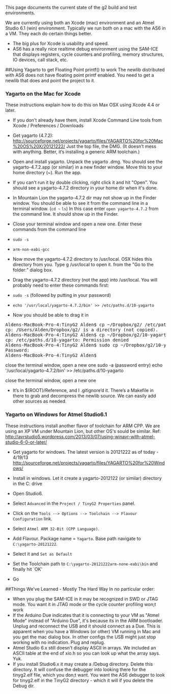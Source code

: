 This page documents the current state of the g2 build and test environments. 

We are currently using both an Xcode (mac) environment and an Atmel Studio 6.1 (win) environment. Typically we run both on a mac with the AS6 in a VM. They each do certain things better. 
* The big plus for Xcode is usability and speed. 
* AS6 has a really nice realtime debug environment using the SAM-ICE that displays registers, cycle counters and profiling, memory structures, IO devices, call stack, etc. 

##Using Yagarto to get Floating Point printf() to work
The newlib distributed with AS6 does not have floating point printf enabled. You need to get a newlib that does and point the project to it. 

### Yagarto on the Mac for Xcode
These instructions explain how to do this on Max OSX using Xcode 4.4 or later.
* If you don't already have them, install Xcode Command Line tools from Xcode / Preferences / Downloads
* Get yagarto (4.7.2): http://sourceforge.net/projects/yagarto/files/YAGARTO%20for%20Mac%20OS%20X/20121222/ Just the top file, the DMG. (It doesn’t mess with anything. Better, it’s installing a generic ARM toolchain.)
* Open and install yagarto. Unpack the yagarto .dmg. You should see the yagarto-4.7.2.app (or similar) in a new finder window. Move this to your home directory (~). Run the app. 
 * If you can't run it by double clicking, right click it and hit "Open". You should see a yagarto-4.7.2 directory in your home dir when it's done.
 * In Mountain Lion the yagarto-4.7.2 dir may not show up in the Finder window. You should be able to see it from the command line in a terminal window. (`cd ~`  `ls`) In this case enter `open yagarto-4.7.2` from the command line. It should show up in the Finder.
* Close your terminal window and open a new one. Enter these commands from the command line
 * `sudo -s`
 * `arm-non-eabi-gcc`

* Now move the yagarto-4.7.2 directory to /usr/local. OSX hides this directory from you. Type <cmd><shift>g /usr/local to open it. from the "Go to the folder:" dialog box.

* Drag the yagarto-4.7.2 directory (not the app) into /usr/local. You will probably need to enter these commands first:
 * `sudo -s`  (followed by putting in your password)
 * `echo '/usr/local/yagarto-4.7.2/bin' >> /etc/paths.d/10-yagarto`
 * Now you should be able to drag it in

<pre>
Aldens-MacBook-Pro-4:TinyG2 Alden$ cp ~/Dropbox/g2/ /etc/paths.d/10-yagarto
cp: /Users/Alden/Dropbox/g2/ is a directory (not copied).
Aldens-MacBook-Pro-4:TinyG2 Alden$ cp ~/Dropbox/g2/10-yagarto /etc/paths.d/
cp: /etc/paths.d/10-yagarto: Permission denied
Aldens-MacBook-Pro-4:TinyG2 Alden$ sudo cp ~/Dropbox/g2/10-yagarto /etc/paths.d/
Password:
Aldens-MacBook-Pro-4:TinyG2 Alden$ 
</pre>

close the terminal window, open a new one 
sudo -a (password entry)
echo '/usr/local/yagarto-4.7.2/bin' >> /etc/paths.d/10-yagarto

close the terminal window, open a new one 

* It’s in $(ROOT)/Reference, and I .gitignore’d it. There’s a Makefile in there to grab and decompress the newlib source. We can easily add other sources as needed.

### Yagarto on Windows for Atmel Studio6.1
These instructions install another flavor of toolchain for ARM CPP. We are using an XP VM under Mountain Lion, but other OS's sould be similar.
Ref: http://avrstudio5.wordpress.com/2013/03/07/using-winavr-with-atmel-studio-6-0-or-later/

* Get yagarto for windows. The latest version is 20121222 as of today - 4/19/13<br> http://sourceforge.net/projects/yagarto/files/YAGARTO%20for%20Windows/

* Install in windows. Let it create a yagarto-2012122 (or similar) directory in the C: drive

* Open Studio6. 
 * Select `Advanced` in the `Project / TinyG2 Properties` panel. 
 * Click on the `Tools --> Options --> Toolchain --> Flavour Configuration` link. 
 * Select `Atmel ARM 32-Bit (CPP Language)`. 
 * Add Flavour. Package name = `Yagarto`. Base path navigate to `C:\yagarto-20121222`. 
 * Select it and `Set as Default`
 * Set the Toolchain path to `C:\yagarto-20121222arm-none-eabi\bin` and finally hit `OK'

* Go  

##Things We've Learned - Mostly The Hard Way
In no particular order:
* When you plug the SAM-ICE in it may be recognized in SWD or JTAG mode. You want it in JTAG mode or the cycle counter profiling won;t work
* If the Arduino Due indicates that it is connecting to your VM as "Atmel Mode" instead of "Arduino Due", it's because its in the ARM bootloader. Unplug and reconnect the USB and it should connect as a Due. This is apparent when you have a Windows (or other) VM running in Mac and you get the mac dialog box. In other configs the USB might just stop working with no indication. Plug and replug.
* Atmel Studio 6.x still doesn't display ASCII in arrays. We included an ASCII table at the end of xio.h so you can look up what the array says. Yuk.
* If you install Studio6.x it may create a /Debug directory. Delete this directory. It will confuse the debugger into looking there for the tinyg2.elf file, which you don;t want. You want the AS6 debugger to look for tinyg2.elf in the TinyG2 directory - which it will if you delete the Debug dir.